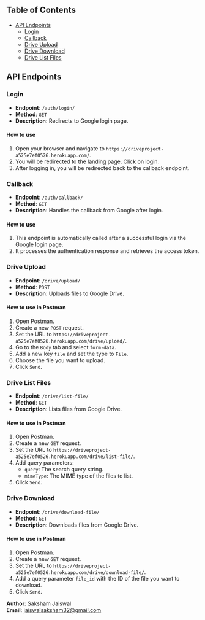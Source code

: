 ## Table of Contents

- [API Endpoints](#api-endpoints)
  - [Login](#login)
  - [Callback](#callback)
  - [Drive Upload](#drive-upload)
  - [Drive Download](#drive-download)
  - [Drive List Files](#drive-list-files)

## API Endpoints

### Login

- **Endpoint**: `/auth/login/`
- **Method**: `GET`
- **Description**: Redirects to Google login page.

#### How to use

1. Open your browser and navigate to `https://driveproject-a525e7ef0526.herokuapp.com/`.
3. You will be redirected to the landing page. Click on login.
4. After logging in, you will be redirected back to the callback endpoint.

### Callback

- **Endpoint**: `/auth/callback/`
- **Method**: `GET`
- **Description**: Handles the callback from Google after login.

#### How to use

1. This endpoint is automatically called after a successful login via the Google login page.
2. It processes the authentication response and retrieves the access token.

### Drive Upload

- **Endpoint**: `/drive/upload/`
- **Method**: `POST`
- **Description**: Uploads files to Google Drive.

#### How to use in Postman

1. Open Postman.
2. Create a new `POST` request.
3. Set the URL to `https://driveproject-a525e7ef0526.herokuapp.com/drive/upload/`.
4. Go to the `Body` tab and select `form-data`.
5. Add a new key `file` and set the type to `File`.
6. Choose the file you want to upload.
7. Click `Send`.

### Drive List Files

- **Endpoint**: `/drive/list-file/`
- **Method**: `GET`
- **Description**: Lists files from Google Drive.

#### How to use in Postman

1. Open Postman.
2. Create a new `GET` request.
3. Set the URL to `https://driveproject-a525e7ef0526.herokuapp.com/drive/list-file/`.
4. Add query parameters:
    - `query`: The search query string.
    - `mimeType`: The MIME type of the files to list.
5. Click `Send`.

### Drive Download

- **Endpoint**: `/drive/download-file/`
- **Method**: `GET`
- **Description**: Downloads files from Google Drive.

#### How to use in Postman

1. Open Postman.
2. Create a new `GET` request.
3. Set the URL to `https://driveproject-a525e7ef0526.herokuapp.com/drive/download-file/`.
4. Add a query parameter `file_id` with the ID of the file you want to download.
5. Click `Send`.

**Author**: Saksham Jaiswal  
**Email**: jaiswalsaksham32@gmail.com

